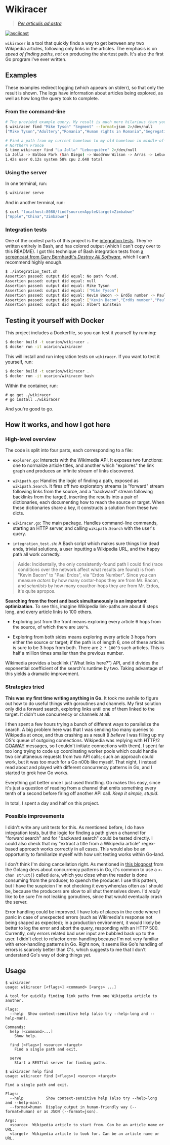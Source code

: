 # Wikiracer

> [*Per articulis ad astra*](https://en.wikipedia.org/wiki/Per_aspera_ad_astra)

[![asciicast](https://asciinema.org/a/gJiVU8WJeiTMKlVFYriEqMN5D.png)](https://asciinema.org/a/gJiVU8WJeiTMKlVFYriEqMN5D)

`wikiracer` is a tool that quickly finds a way to get between any two Wikipedia
articles, following only links in the articles. The emphasis is on *speed of
finding paths*, *not* on producing the shortest path. It's also the first Go
program I've ever written.

## Examples

These examples redirect logging (which appears on stderr), so that only the
result is shown. The logs have information about articles being explored, as
well as how long the query took to complete.

### From the command-line

```bash
# The provided example query. My result is much more hilarious than yours was.
$ wikiracer find "Mike Tyson" "Segment" --format=json 2>/dev/null
["Mike Tyson","Adultery","Romania","Human rights in Romania","Segregation","Segment (disambiguation)","Segment"]
```

```bash
# Find a path from my current hometown to my old hometown in middle-of-nowhere,
# Northern France
$ time wikiracer find "La Jolla" "Lebucquière" 2>/dev/null
La Jolla -> Balboa Park (San Diego) -> Woodrow Wilson -> Arras -> Lebucquière
1.42s user 0.12s system 58% cpu 2.648 total
```

### Using the server

In one terminal, run:

```bash
$ wikiracer serve
```

And in another terminal, run:

```bash
$ curl "localhost:8080/find?source=Apple&target=Zimbabwe"
["Apple","China","Zimbabwe"]
```

### Integration tests

One of the coolest parts of this project is the [integration
tests](./integration_test.sh). They're written entirely in Bash, and has colored
output (which I can't copy over to this README). I got this technique of Bash
integration tests from [a screencast from Gary Bernhardt's *Destroy All
Software*][das], which I can't recommend highly enough.

[das]: https://www.destroyallsoftware.com/screencasts/catalog/simple-bash-script-testing

```bash
$ ./integration_test.sh
Assertion passed: output did equal: No path found.
Assertion passed: output did equal: null
Assertion passed: output did equal: Mike Tyson
Assertion passed: output did equal: ["Mike Tyson"]
Assertion passed: output did equal: Kevin Bacon -> Erdős number -> Paul Erdős
Assertion passed: output did equal: ["Kevin Bacon","Erdős number","Paul Erdős"]
Assertion passed: output did equal: Albert Einstein
```

## Testing it yourself with Docker

This project includes a Dockerfile, so you can test it yourself by running:

```bash
$ docker build -t ucarion/wikiracer .
$ docker run -it ucarion/wikiracer
```

This will install and run integration tests on `wikiracer`. If you want to test
it yourself, run:

```bash
$ docker build -t ucarion/wikiracer .
$ docker run -it ucarion/wikiracer bash
```

Within the container, run:

```
# go get ./wikiracer
# go install ./wikiracer
```

And you're good to go.

## How it works, and how I got here

### High-level overview

The code is split into four parts, each corresponding to a file:

* `explorer.go`: Interacts with the Wikimedia API. It exposes two functions: one
  to normalize article titles, and another which "explores" the link graph and
produces an infinite stream of links discovered.

* `wikipath.go`: Handles the logic of finding a path, exposed as
  `wikipath.Search`. It fires off two exploratory streams (a "forward" stream
following links from the source, and a "backward" stream following backlinks
from the target), inserting the results into a pair of dictionaries, each
documenting how to reach the source or target. When these dictionaries share a
key, it constructs a solution from these two dicts.

* `wikiracer.go`: The main package. Handles command-line commands, starting an
  HTTP server, and calling `wikipath.Search` with the user's query.

* `integration_test.sh`: A Bash script which makes sure things like dead ends,
  trivial solutions, a user inputting a Wikipedia URL, and the happy path all
work correctly.

> Aside: Incidentally, the only consistently-found path I could find (race
> conditions over the network affect what results are found) is from "Kevin
> Bacon" to "Paul Erdos", via "Erdos Number". Since you can measure *actors* by
> how many costar-hops they are from Mr.  Bacon, and *scientists* by how many
> coauthor-hops they are from Mr.  Erdos, it's quite apropos.

**Searching from the front and back simultaneously is an important
optimization.** To see this, imagine Wikipedia link-paths are about 6 steps
long, and every article links to 100 others.

* Exploring just from the front means exploring every article 6 hops from the
  source, of which there are `100^6`.

* Exploring from both sides means exploring every article 3 hops from either the
  source or target; if the path is of length 6, one of these articles is sure to
be 3 hops from both. There are `2 * 100^3` such articles. This is half a million
times smaller than the previous number.

Wikimedia provides a backlink ("What links here?") API, and it divides the
exponential coefficient of the search's runtime by two. Taking advantage of this
yields a dramatic improvement.

### Strategies tried

**This was my first time writing anything in Go.** It took me awhile to figure out
how to do useful things with goroutines and channels. My first solution only did
a forward search, exploring links until one of them linked to the target. It
didn't use concurrency or channels at all.

I then spent a few hours trying a bunch of different ways to parallelize the
search. A big problem here was that I was sending too many queries to Wikipedia
at once, and thus crashing as a result (I *believe* I was filling up my OS's
queue of outgoing connections. Wikipedia was replying with HTTP/2
[GOAWAY][http2-goaway] messages, so I couldn't initiate connections with them).
I spent far too long trying to code up coordinating worker pools which could
handle two simultaneous requests from two API calls; such an approach could
work, but it was too much for a Go n00b like myself. That night, I instead read
about and played with different concurrency patterns in Go, and I started to
grok how Go works.

[http2-goaway]: https://http2.github.io/http2-spec/#GOAWAY

Everything got better once I just used throttling. Go makes this easy, since
it's just a question of reading from a channel that emits something every tenth
of a second before firing off another API call. *Keep it simple, stupid*.

In total, I spent a day and half on this project.

### Possible improvements

I didn't write any unit tests for this. As mentioned before, I do have
integration tests, but the logic for finding a path given a channel for "forward
search" and for "backward search" could be tested directly. I could also check
that my "extract a title from a Wikipedia article" regex-based approach works
correctly in all cases. This would also be an opportunity to familiarize myself
with how unit testing works within Go-land.

I don't think I'm doing cancellation right. As mentioned in [this
blogpost][golang-blog] from the Golang devs about concurrency patterns in Go,
it's common to use a `<-chan struct{}` called `done`, which you close when the
reader is done consuming from the producer, to quench the producer. I use this
pattern, but I have the suspicion I'm not checking it everywhere/as often as I
should be, because the producers are slow to all shut themselves down. I'd
*really* like to be sure I'm not leaking goroutines, since that would eventually
crash the server.

Error handling could be improved. I have lots of places in the code where I
panic in case of unexpected errors (such as Wikimedia's response not being
shaped as expected); in a production environment, it would likely be better to
log the error and abort the query, responding with an HTTP 500. Currently, only
errors related bad user input are bubbled back up to the user. I didn't elect to
refactor error-handling because I'm not very familiar with error-handling
patterns in Go. Right now, it seems like Go's handling of errors is scarcely
better than C's, which suggests to me that I don't understand Go's way of doing
things yet.

[golang-blog]: https://blog.golang.org/pipelines

## Usage

```
$ wikiracer
usage: wikiracer [<flags>] <command> [<args> ...]

A tool for quickly finding link paths from one Wikipedia article to another.

Flags:
  --help  Show context-sensitive help (also try --help-long and --help-man).

Commands:
  help [<command>...]
    Show help.

  find [<flags>] <source> <target>
    Find a single path and exit.

  serve
    Start a RESTful server for finding paths.
```

```
$ wikiracer help find
usage: wikiracer find [<flags>] <source> <target>

Find a single path and exit.

Flags:
  --help          Show context-sensitive help (also try --help-long and --help-man).
  --format=human  Display output in human-friendly way (--format=human) or as JSON (--format=json).

Args:
  <source>  Wikipedia article to start from. Can be an article name or URL.
  <target>  Wikipedia article to look for. Can be an article name or URL.
```
